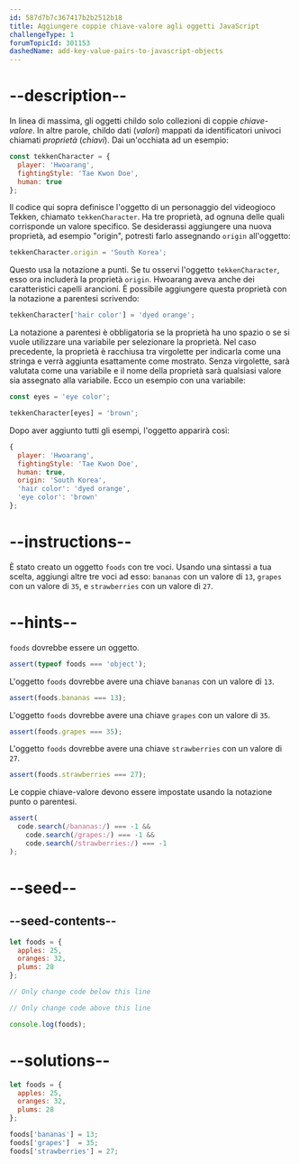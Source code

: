 ```yaml
---
id: 587d7b7c367417b2b2512b18
title: Aggiungere coppie chiave-valore agli oggetti JavaScript
challengeType: 1
forumTopicId: 301153
dashedName: add-key-value-pairs-to-javascript-objects
---
```


# --description--

In linea di massima, gli oggetti childo solo collezioni di coppie <dfn>chiave-valore</dfn>. In altre parole, childo dati (<dfn>valori</dfn>) mappati da identificatori univoci chiamati <dfn>proprietà</dfn> (<dfn>chiavi</dfn>). Dai un'occhiata ad un esempio:

```js
const tekkenCharacter = {
  player: 'Hwoarang',
  fightingStyle: 'Tae Kwon Doe',
  human: true
};
```

Il codice qui sopra definisce l'oggetto di un personaggio del videogioco Tekken, chiamato `tekkenCharacter`. Ha tre proprietà, ad ognuna delle quali corrisponde un valore specifico. Se desiderassi aggiungere una nuova proprietà, ad esempio "origin", potresti farlo assegnando `origin` all'oggetto:

```js
tekkenCharacter.origin = 'South Korea';
```

Questo usa la notazione a punti. Se tu osservi l'oggetto `tekkenCharacter`, esso ora includerà la proprietà `origin`. Hwoarang aveva anche dei caratteristici capelli arancioni. È possibile aggiungere questa proprietà con la notazione a parentesi scrivendo:

```js
tekkenCharacter['hair color'] = 'dyed orange';
```

La notazione a parentesi è obbligatoria se la proprietà ha uno spazio o se si vuole utilizzare una variabile per selezionare la proprietà. Nel caso precedente, la proprietà è racchiusa tra virgolette per indicarla come una stringa e verrà aggiunta esattamente come mostrato. Senza virgolette, sarà valutata come una variabile e il nome della proprietà sarà qualsiasi valore sia assegnato alla variabile. Ecco un esempio con una variabile:

```js
const eyes = 'eye color';

tekkenCharacter[eyes] = 'brown';
```

Dopo aver aggiunto tutti gli esempi, l'oggetto apparirà così:

```js
{
  player: 'Hwoarang',
  fightingStyle: 'Tae Kwon Doe',
  human: true,
  origin: 'South Korea',
  'hair color': 'dyed orange',
  'eye color': 'brown'
};
```

# --instructions--

È stato creato un oggetto `foods` con tre voci. Usando una sintassi a tua scelta, aggiungi altre tre voci ad esso: `bananas` con un valore di `13`, `grapes` con un valore di `35`, e `strawberries` con un valore di `27`.

# --hints--

`foods` dovrebbe essere un oggetto.

```js
assert(typeof foods === 'object');
```

L'oggetto `foods` dovrebbe avere una chiave `bananas` con un valore di `13`.

```js
assert(foods.bananas === 13);
```

L'oggetto `foods` dovrebbe avere una chiave `grapes` con un valore di `35`.

```js
assert(foods.grapes === 35);
```

L'oggetto `foods` dovrebbe avere una chiave `strawberries` con un valore di `27`.

```js
assert(foods.strawberries === 27);
```

Le coppie chiave-valore devono essere impostate usando la notazione punto o parentesi.

```js
assert(
  code.search(/bananas:/) === -1 &&
    code.search(/grapes:/) === -1 &&
    code.search(/strawberries:/) === -1
);
```

# --seed--

## --seed-contents--

```js
let foods = {
  apples: 25,
  oranges: 32,
  plums: 28
};

// Only change code below this line

// Only change code above this line

console.log(foods);
```

# --solutions--

```js
let foods = {
  apples: 25,
  oranges: 32,
  plums: 28
};

foods['bananas'] = 13;
foods['grapes']  = 35;
foods['strawberries'] = 27;
```
